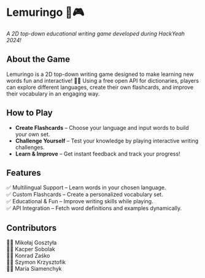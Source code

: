 # Lemuringo 🦥🎮
*A 2D top-down educational writing game developed during HackYeah 2024!*

## About the Game
Lemuringo is a 2D top-down writing game designed to make learning new words fun and interactive! 📝✨ Using a free open API for dictionaries, players can explore different languages, create their own flashcards, and improve their vocabulary in an engaging way.

## How to Play
- **Create Flashcards** – Choose your language and input words to build your own set.
- **Challenge Yourself** – Test your knowledge by playing interactive writing challenges.
- **Learn & Improve** – Get instant feedback and track your progress!

## Features
✅ Multilingual Support – Learn words in your chosen language.\
✅ Custom Flashcards – Create a personalized vocabulary set.\
✅ Educational & Fun – Improve writing skills while playing.\
✅ API Integration – Fetch word definitions and examples dynamically.

## Contributors
👨‍💻 Mikołaj Gosztyła\
👨‍💻 Kacper Sobolak\
👨‍💻 Konrad Zaśko\
👨‍💻 Szymon Krzysztofik\
👩‍💻 Maria Siamenchyk
